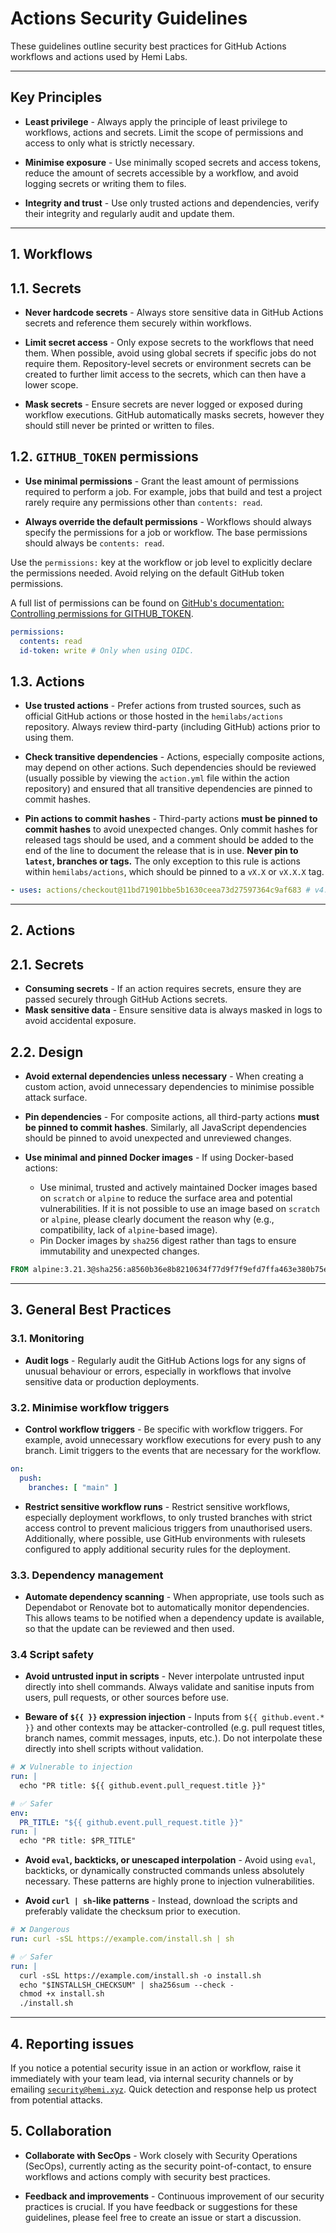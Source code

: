 # Actions Security Guidelines

These guidelines outline security best practices for GitHub Actions workflows and actions used by Hemi Labs.

---

## Key Principles

- **Least privilege** - Always apply the principle of least privilege to workflows, actions and secrets. Limit the scope
  of permissions and access to only what is strictly necessary.

- **Minimise exposure** - Use minimally scoped secrets and access tokens, reduce the amount of secrets accessible by a
  workflow, and avoid logging secrets or writing them to files.

- **Integrity and trust** - Use only trusted actions and dependencies, verify their integrity and regularly audit and
  update them.

---

## 1. Workflows

## 1.1. Secrets

- **Never hardcode secrets** - Always store sensitive data in GitHub Actions secrets and reference them securely within
  workflows.

- **Limit secret access** - Only expose secrets to the workflows that need them. When possible, avoid using global
  secrets if specific jobs do not require them. Repository-level secrets or environment secrets can be created to
  further limit access to the secrets, which can then have a lower scope.

- **Mask secrets** - Ensure secrets are never logged or exposed during workflow executions. GitHub automatically masks
  secrets, however they should still never be printed or written to files.

## 1.2. `GITHUB_TOKEN` permissions

- **Use minimal permissions** - Grant the least amount of permissions required to perform a job. For example, jobs that
  build and test a project rarely require any permissions other than `contents: read`.

- **Always override the default permissions** - Workflows should always specify the permissions for a job or workflow.
  The base permissions should always be `contents: read`.

Use the `permissions:` key at the workflow or job level to explicitly declare the permissions needed. Avoid relying on
the default GitHub token permissions.

A full list of permissions can be found
on [GitHub's documentation: Controlling permissions for GITHUB_TOKEN](https://docs.github.com/en/actions/writing-workflows/choosing-what-your-workflow-does/controlling-permissions-for-github_token).

```yaml
permissions:
  contents: read
  id-token: write # Only when using OIDC.
```

## 1.3. Actions

- **Use trusted actions** - Prefer actions from trusted sources, such as official GitHub actions or those hosted in the
  `hemilabs/actions` repository. Always review third-party (including GitHub) actions prior to using them.

- **Check transitive dependencies** - Actions, especially composite actions, may depend on other actions. Such
  dependencies should be reviewed (usually possible by viewing the `action.yml` file within the action repository) and
  ensured that all transitive dependencies are pinned to commit hashes.

- **Pin actions to commit hashes** - Third-party actions **must be pinned to commit hashes** to avoid unexpected
  changes. Only commit hashes for released tags should be used, and a comment should be added to the end of the line to
  document the release that is in use. **Never pin to `latest`, branches or tags.** The only exception to this rule is
  actions within `hemilabs/actions`, which should be pinned to a `vX.X` or `vX.X.X` tag.

```yaml
- uses: actions/checkout@11bd71901bbe5b1630ceea73d27597364c9af683 # v4.2.2
```

---

## 2. Actions

## 2.1. Secrets

- **Consuming secrets** - If an action requires secrets, ensure they are passed securely through GitHub Actions secrets.
- **Mask sensitive data** - Ensure sensitive data is always masked in logs to avoid accidental exposure.

## 2.2. Design

- **Avoid external dependencies unless necessary** - When creating a custom action, avoid unnecessary dependencies to
  minimise possible attack surface.

- **Pin dependencies** - For composite actions, all third-party actions **must be pinned to commit hashes**. Similarly,
  all JavaScript dependencies should be pinned to avoid unexpected and unreviewed changes.

- **Use minimal and pinned Docker images** - If using Docker-based actions:
  - Use minimal, trusted and actively maintained Docker images based on `scratch` or `alpine` to reduce the surface area
    and potential vulnerabilities. If it is not possible to use an image based on `scratch` or `alpine`, please clearly
    document the reason why (e.g., compatibility, lack of `alpine`-based image).
  - Pin Docker images by `sha256` digest rather than tags to ensure immutability and unexpected changes.

```Dockerfile
FROM alpine:3.21.3@sha256:a8560b36e8b8210634f77d9f7f9efd7ffa463e380b75e2e74aff4511df3ef88c
```

---

## 3. General Best Practices

### 3.1. Monitoring

- **Audit logs** - Regularly audit the GitHub Actions logs for any signs of unusual behaviour or errors, especially in
  workflows that involve sensitive data or production deployments.

### 3.2. Minimise workflow triggers

- **Control workflow triggers** - Be specific with workflow triggers. For example, avoid unnecessary workflow executions
  for every push to any branch. Limit triggers to the events that are necessary for the workflow.

```yaml
on:
  push:
    branches: [ "main" ]
```

- **Restrict sensitive workflow runs** - Restrict sensitive workflows, especially deployment workflows, to only trusted
  branches with strict access control to prevent malicious triggers from unauthorised users. Additionally, where
  possible, use GitHub environments with rulesets configured to apply additional security rules for the deployment.

### 3.3. Dependency management

- **Automate dependency scanning** - When appropriate, use tools such as Dependabot or Renovate bot to automatically
  monitor dependencies. This allows teams to be notified when a dependency update is available, so that the update can
  be reviewed and then used.

### 3.4 Script safety

- **Avoid untrusted input in scripts** - Never interpolate untrusted input directly into shell commands. Always validate
  and sanitise inputs from users, pull requests, or other sources before use.

- **Beware of `${{ }}` expression injection** - Inputs from `${{ github.event.* }}` and other contexts may be
  attacker-controlled (e.g. pull request titles, branch names, commit messages, inputs, etc.). Do not interpolate these
  directly into shell scripts without validation.

```yaml
# ❌ Vulnerable to injection
run: |
  echo "PR title: ${{ github.event.pull_request.title }}"

# ✅ Safer
env:
  PR_TITLE: "${{ github.event.pull_request.title }}"
run: |
  echo "PR title: $PR_TITLE"
```

- **Avoid `eval`, backticks, or unescaped interpolation** - Avoid using `eval`, backticks, or dynamically constructed
  commands unless absolutely necessary. These patterns are highly prone to injection vulnerabilities.

- **Avoid `curl | sh`-like patterns** - Instead, download the scripts and preferably validate the checksum prior to
  execution.

```yaml
# ❌ Dangerous
run: curl -sSL https://example.com/install.sh | sh

# ✅ Safer
run: |
  curl -sSL https://example.com/install.sh -o install.sh
  echo "$INSTALLSH_CHECKSUM" | sha256sum --check -
  chmod +x install.sh
  ./install.sh
```

---

## 4. Reporting issues

If you notice a potential security issue in an action or workflow, raise it immediately with your team lead, via
internal security channels or by emailing [`security@hemi.xyz`](mailto:security@hemi.xyz). Quick detection and response
help us protect from potential attacks.

## 5. Collaboration

- **Collaborate with SecOps** - Work closely with Security Operations (SecOps), currently acting as the security
  point-of-contact, to ensure workflows and actions comply with security best practices.

- **Feedback and improvements** - Continuous improvement of our security practices is crucial. If you have feedback or
  suggestions for these guidelines, please feel free to create an issue or start a discussion.
